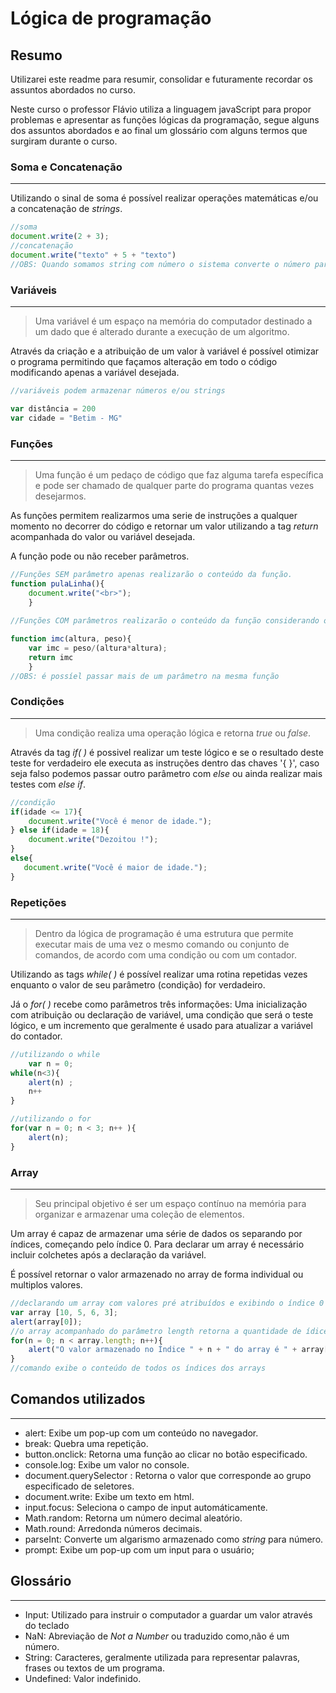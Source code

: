 # Lógica de programação
## **Resumo** 

Utilizarei este readme para resumir, consolidar e futuramente recordar os assuntos abordados no curso.

Neste curso o professor Flávio utiliza a linguagem javaScript para propor problemas e apresentar as funções lógicas da programação, segue alguns dos assuntos abordados e ao final um glossário com alguns termos que surgiram durante o curso.


### **Soma e Concatenação**
___
Utilizando o sinal de soma é possível realizar operações matemáticas e/ou a concatenação de *strings*.

~~~javascript
//soma
document.write(2 + 3);
//concatenação
document.write("texto" + 5 + "texto")
//OBS: Quando somamos string com número o sistema converte o número para string
~~~

### **Variáveis**
___
> Uma variável é um espaço na memória do computador destinado a um dado que é alterado durante a execução de um algoritmo.

Através da criação e a atribuição de um valor à variável é possível otimizar o programa permitindo que façamos alteração em todo o código modificando apenas a variável desejada.

~~~javascript
//variáveis podem armazenar números e/ou strings

var distância = 200
var cidade = "Betim - MG"
~~~

### **Funções**
___
>Uma função é um pedaço de código que faz alguma tarefa específica e pode ser chamado de qualquer parte do programa quantas vezes desejarmos. 

As funções permitem realizarmos uma serie de instruções a qualquer momento no decorrer do código e retornar um valor utilizando a tag *return* acompanhada do valor ou variável desejada.

A função pode ou não receber parâmetros.

~~~javascript
//Funções SEM parâmetro apenas realizarão o conteúdo da função.
function pulaLinha(){
    document.write("<br>");
    }
 
//Funções COM parâmetros realizarão o conteúdo da função considerando os parâmetros informados.

function imc(altura, peso){
    var imc = peso/(altura*altura);
    return imc
    }   
//OBS: é possíel passar mais de um parâmetro na mesma função
~~~

### **Condições**
___
>Uma condição realiza uma operação lógica e retorna *true* ou *false*.

Através da tag *if( )* é possivel realizar um teste lógico e se o resultado deste teste for verdadeiro ele executa as instruções dentro das chaves '{ }', caso seja falso podemos passar outro parâmetro com *else* ou ainda realizar mais testes com *else if*.

~~~javascript
//condição
if(idade <= 17){
    document.write("Você é menor de idade.");
} else if(idade = 18){
    document.write("Dezoitou !");
}
else{
   document.write("Você é maior de idade."); 
}
~~~
### **Repetições**
___
> Dentro da lógica de programação é uma estrutura que permite executar mais de uma vez o mesmo comando ou conjunto de comandos, de acordo com uma condição ou com um contador.

Utilizando as tags *while( )* é possível realizar uma rotina repetidas vezes enquanto o valor de seu parâmetro (condição) for verdadeiro.

Já o *for( )* recebe como parâmetros três informações: Uma inicialização com atribuição ou declaração de variável, uma condição que será o teste lógico, e um incremento que geralmente é usado para atualizar a variável do contador.
~~~javaScript
//utilizando o while
    var n = 0;
while(n<3){
    alert(n) ;
    n++
}

//utilizando o for
for(var n = 0; n < 3; n++ ){
    alert(n);
}

~~~
### **Array**
___
> Seu principal objetivo é ser um espaço contínuo na memória para organizar e armazenar uma coleção de elementos.

Um array é capaz de armazenar uma série de dados os separando por índices, começando pelo índice 0. Para declarar um array é necessário incluir colchetes após a declaração da variável.

É possível retornar o valor armazenado no array de forma individual ou multiplos valores.

~~~javaScript
//declarando um array com valores pré atribuídos e exibindo o índice 0
var array [10, 5, 6, 3];
alert(array[0]);
//o array acompanhado do parâmetro length retorna a quantidade de ídices
for(n = 0; n < array.length; n++){
    alert("O valor armazenado no Índice " + n + " do array é " + array[n]);
}
//comando exibe o conteúdo de todos os índices dos arrays
~~~


## **Comandos utilizados**
___
- alert: Exibe um pop-up com um conteúdo no navegador.
- break: Quebra uma repetição.
- button.onclick: Retorna uma função ao clicar no botão especificado.
- console.log: Exibe um valor no console.
- document.querySelector : Retorna o valor que corresponde ao grupo especificado de seletores.
- document.write: Exibe um texto em html.
- input.focus: Seleciona o campo de input automáticamente.
- Math.random: Retorna um número decimal aleatório.
- Math.round: Arredonda números decimais.
- parseInt: Converte um algarismo armazenado como *string* para número.
- prompt: Exibe um pop-up com um input para o usuário;
## **Glossário**
---
- Input: Utilizado para instruir o computador a guardar um valor através do teclado
- NaN: Abreviação de *Not a Number* ou traduzido como,não é um número.
- String: Caracteres, geralmente utilizada para representar palavras, frases ou textos de um programa.
- Undefined: Valor indefinido.